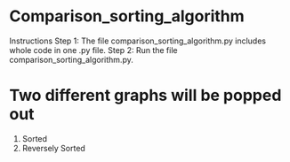 # Comparison_sorting_algorithm
Instructions
Step 1:
The file comparison_sorting_algorithm.py includes whole code in one .py file.
Step 2:
Run the file comparison_sorting_algorithm.py.

# Two different graphs will be popped out
1. Sorted
2. Reversely Sorted
